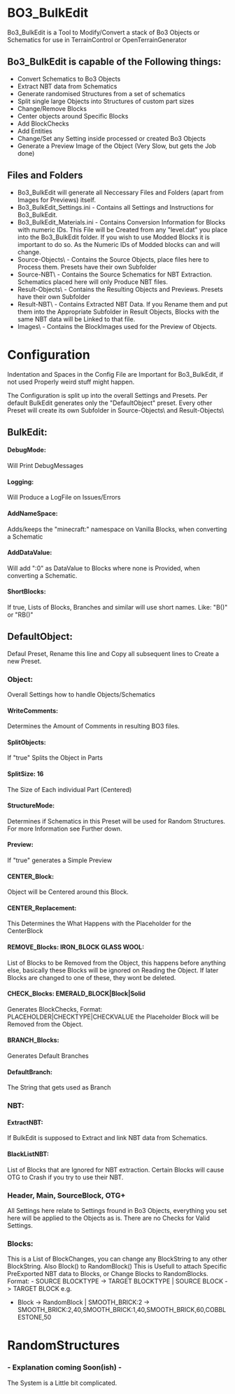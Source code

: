 # BO3_BulkEdit

Bo3_BulkEdit is a Tool to Modify/Convert a stack of Bo3 Objects or Schematics for use in TerrainControl or OpenTerrainGenerator

## Bo3_BulkEdit is capable of the Following things:
 - Convert Schematics to Bo3 Objects
 - Extract NBT data from Schematics
 - Generate randomised Structures from a set of schematics
 - Split single large Objects into Structures of custom part sizes
 - Change/Remove Blocks
 - Center objects around Specific Blocks
 - Add BlockChecks
 - Add Entities
 - Change/Set any Setting inside processed or created Bo3 Objects
 - Generate a Preview Image of the Object (Very Slow, but gets the Job done)
 
 
 ## Files and Folders
  - Bo3_BulkEdit will generate all Neccessary Files and Folders (apart from Images for Previews) itself.
  - Bo3_BulkEdit_Settings.ini - Contains all Settings and Instructions for Bo3_BulkEdit.
  - Bo3_BulkEdit_Materials.ini - Contains Conversion Information for Blocks with numeric IDs. This File will be Created from any "level.dat" you place into the Bo3_BulkEdit folder. If you wish to use Modded Blocks it is important to do so. As the Numeric IDs of Modded blocks can and will change.
  - Source-Objects\ - Contains the Source Objects, place files here to Process them. Presets have their own Subfolder
  - Source-NBT\ - Contains the Source Schematics for NBT Extraction. Schematics placed here will only Produce NBT files.
  - Result-Objects\ - Contains the Resulting Objects and Previews. Presets have their own Subfolder
  - Result-NBT\ - Contains Extracted NBT Data. If you Rename them and put them into the Appropriate Subfolder in Result Objects, Blocks with the same NBT data will be Linked to that file.
  - Images\ - Contains the BlockImages used for the Preview of Objects.
 
 # Configuration
 Indentation and Spaces in the Config File are Important for Bo3_BulkEdit, if not used Properly weird stuff might happen.
 
 The Configuration is split up into the overall Settings and Presets. Per default BulkEdit generates only the "DefaultObject" preset.
 Every other Preset will create its own Subfolder in Source-Objects\ and Result-Objects\

## BulkEdit: 
#### DebugMode:
Will Print DebugMessages
#### Logging:
Will Produce a LogFile on Issues/Errors
#### AddNameSpace:
Adds/keeps the "minecraft:" namespace on Vanilla Blocks, when converting a Schematic
#### AddDataValue: 
Will add ":0" as DataValue to Blocks where none is Provided, when converting a Schematic.
#### ShortBlocks:
If true, Lists of Blocks, Branches and similar will use short names. Like: "B()" or "RB()"
## DefaultObject: 
Defaul Preset, Rename this line and Copy all subsequent lines to Create a new Preset.
### Object:
Overall Settings how to handle Objects/Schematics
#### WriteComments:
Determines the Amount of Comments in resulting BO3 files.
#### SplitObjects:
If "true" Splits the Object in Parts
#### SplitSize: 16
The Size of Each individual Part (Centered)
#### StructureMode:
Determines if Schematics in this Preset will be used for Random Structures. For more Information see Further down.
#### Preview: 
If "true" generates a Simple Preview
#### CENTER_Block: 
Object will be Centered around this Block.
#### CENTER_Replacement: 
This Determines the What Happens with the Placeholder for the CenterBlock
#### REMOVE_Blocks: IRON_BLOCK GLASS WOOL:
List of Blocks to be Removed from the Object, this happens before anything else, basically these Blocks will be ignored on Reading the Object. If later Blocks are changed to one of these, they wont be deleted.
#### CHECK_Blocks: EMERALD_BLOCK|Block|Solid 
Generates BlockChecks, Format: PLACEHOLDER|CHECKTYPE|CHECKVALUE the Placeholder Block will be Removed from the Object.
#### BRANCH_Blocks:
Generates Default Branches
#### DefaultBranch: 
The String that gets used as Branch
### NBT:
#### ExtractNBT:
If BulkEdit is supposed to Extract and link NBT data from Schematics.
#### BlackListNBT:
List of Blocks that are Ignored for NBT extraction. Certain Blocks will cause OTG to Crash if you try to use their NBT. 
### Header, Main, SourceBlock, OTG+
All Settings here relate to Settings fround in Bo3 Objects, everything you set here will be applied to the Objects as is. There are no Checks for Valid Settings.
### Blocks:
This is a List of BlockChanges, you can change any BlockString to any other BlockString. Also Block() to RandomBlock()
This is Usefull to attach Specific PreExported NBT data to Blocks, or Change Blocks to RandomBlocks.
Format: - SOURCE BLOCKTYPE -> TARGET BLOCKTYPE | SOURCE BLOCK -> TARGET BLOCK
e.g.
- Block -> RandomBlock | SMOOTH_BRICK:2 -> SMOOTH_BRICK:2,40,SMOOTH_BRICK:1,40,SMOOTH_BRICK,60,COBBLESTONE,50

 # RandomStructures
 ### - Explanation coming Soon(ish) - 
 The System is a Little bit complicated.